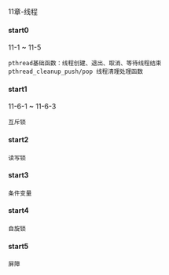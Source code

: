 11章-线程

#### start0

11-1 ~ 11-5

```
pthread基础函数：线程创建、退出、取消、等待线程结束
pthread_cleanup_push/pop 线程清理处理函数
```

#### start1

11-6-1  ~  11-6-3

```
互斥锁
```

#### start2

```
读写锁
```

#### start3

```
条件变量
```

#### start4

```
自旋锁
```

#### start5

```
屏障
```

